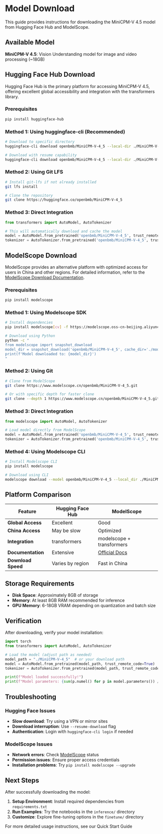 # Model Download

This guide provides instructions for downloading the MiniCPM-V 4.5 model from Hugging Face Hub and ModelScope.

## Available Model

**MiniCPM-V 4.5**: Vision Understanding model for image and video processing (~18GB)

## Hugging Face Hub Download

Hugging Face Hub is the primary platform for accessing MiniCPM-V 4.5, offering excellent global accessibility and integration with the transformers library.

### Prerequisites

```bash
pip install huggingface-hub
```

### Method 1: Using huggingface-cli (Recommended)

```bash
# Download to specific directory
huggingface-cli download openbmb/MiniCPM-V-4_5 --local-dir ./MiniCPM-V-4_5

# Download with resume capability
huggingface-cli download openbmb/MiniCPM-V-4_5 --local-dir ./MiniCPM-V-4_5 --resume-download
```

### Method 2: Using Git LFS

```bash
# Install git-lfs if not already installed
git lfs install

# Clone the repository
git clone https://huggingface.co/openbmb/MiniCPM-V-4_5
```

### Method 3: Direct Integration

```python
from transformers import AutoModel, AutoTokenizer

# This will automatically download and cache the model
model = AutoModel.from_pretrained('openbmb/MiniCPM-V-4_5', trust_remote_code=True)
tokenizer = AutoTokenizer.from_pretrained('openbmb/MiniCPM-V-4_5', trust_remote_code=True)
```

## ModelScope Download

ModelScope provides an alternative platform with optimized access for users in China and other regions. For detailed information, refer to the [ModelScope Download Documentation](https://modelscope.cn/docs/models/download).

### Prerequisites

```bash
pip install modelscope
```

### Method 1: Using Modelscope SDK

```bash
# Install dependencies
pip install modelscope[cv] -f https://modelscope.oss-cn-beijing.aliyuncs.com/releases/repo.html

# Download using Python
python -c "
from modelscope import snapshot_download
model_dir = snapshot_download('openbmb/MiniCPM-V-4_5', cache_dir='./models')
print(f'Model downloaded to: {model_dir}')
"
```

### Method 2: Using Git

```bash
# Clone from ModelScope
git clone https://www.modelscope.cn/openbmb/MiniCPM-V-4_5.git

# Or with specific depth for faster clone
git clone --depth 1 https://www.modelscope.cn/openbmb/MiniCPM-V-4_5.git
```

### Method 3: Direct Integration

```python
from modelscope import AutoModel, AutoTokenizer

# Load model directly from ModelScope
model = AutoModel.from_pretrained('openbmb/MiniCPM-V-4_5', trust_remote_code=True)
tokenizer = AutoTokenizer.from_pretrained('openbmb/MiniCPM-V-4_5', trust_remote_code=True)
```

### Method 4: Using Modelscope CLI

```bash
# Install Modelscope CLI
pip install modelscope

# Download using CLI
modelscope download --model openbmb/MiniCPM-V-4_5 --local_dir ./MiniCPM-V-4_5
```

## Platform Comparison

| Feature | Hugging Face Hub | ModelScope |
|---------|------------------|------------|
| **Global Access** | Excellent | Good |
| **China Access** | May be slow | Optimized |
| **Integration** | transformers | modelscope + transformers |
| **Documentation** | Extensive | [Official Docs](https://modelscope.cn/docs/models/download) |
| **Download Speed** | Varies by region | Fast in China |

## Storage Requirements

- **Disk Space**: Approximately 8GB of storage
- **Memory**: At least 8GB RAM recommended for inference  
- **GPU Memory**: 6-18GB VRAM depending on quantization and batch size

## Verification

After downloading, verify your model installation:

```python
import torch
from transformers import AutoModel, AutoTokenizer

# Load the model (adjust path as needed)
model_path = "./MiniCPM-V-4_5"  # or your download path
model = AutoModel.from_pretrained(model_path, trust_remote_code=True)
tokenizer = AutoTokenizer.from_pretrained(model_path, trust_remote_code=True)

print(f"Model loaded successfully!")
print(f"Model parameters: {sum(p.numel() for p in model.parameters()) / 1e9:.1f}B")
```

## Troubleshooting

### Hugging Face Issues
- **Slow download**: Try using a VPN or mirror sites
- **Download interruption**: Use `--resume-download` flag
- **Authentication**: Login with `huggingface-cli login` if needed

### ModelScope Issues  
- **Network errors**: Check [ModelScope](https://modelscope.cn/docs/models/download) status
- **Permission issues**: Ensure proper access credentials
- **Installation problems**: Try `pip install modelscope --upgrade`

## Next Steps

After successfully downloading the model:

1. **Setup Environment**: Install required dependencies from `requirements.txt`
2. **Run Examples**: Try the notebooks in the `inference/` directory  
3. **Customize**: Explore fine-tuning options in the `finetune/` directory

For more detailed usage instructions, see our Quick Start Guide
